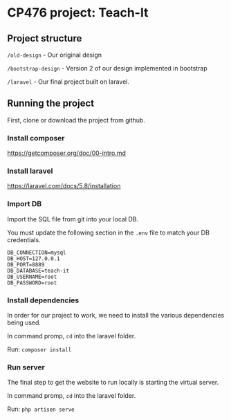 # CP476 project: Teach-It

## Project structure
`/old-design` - Our original design

`/bootstrap-design` - Version 2 of our design implemented in bootstrap

`/laravel` - Our final project built on laravel.

## Running the project
First, clone or download the project from github.

### Install composer
https://getcomposer.org/doc/00-intro.md

### Install laravel
https://laravel.com/docs/5.8/installation

### Import DB
Import the SQL file from git into your local DB.

You must update the following section in the `.env` file to match your DB credentials.

```
DB_CONNECTION=mysql
DB_HOST=127.0.0.1
DB_PORT=8889
DB_DATABASE=teach-it
DB_USERNAME=root
DB_PASSWORD=root
```

### Install dependencies
In order for our project to work, we need to install the various dependencies being used. 

In command promp, `cd` into the laravel folder.

Run: `composer install`

### Run server
The final step to get the website to run locally is starting the virtual server.

In command promp, `cd` into the laravel folder.

Run: `php artisen serve`
